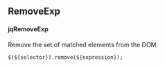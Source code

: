 ## RemoveExp
#### jqRemoveExp
Remove the set of matched elements from the DOM.
```
$(${selector}).remove(${expression});
```